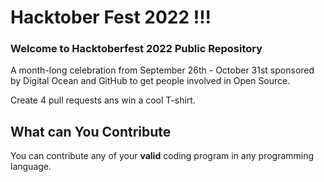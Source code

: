 # Hacktober Fest 2022 !!!

### Welcome to Hacktoberfest 2022 Public Repository

A month-long celebration from September 26th - October 31st sponsored by Digital Ocean and GitHub to get people involved in Open Source.

Create 4 pull requests ans win a cool T-shirt.

## What can You Contribute

You can contribute any of your **valid** coding program in any programming language.

